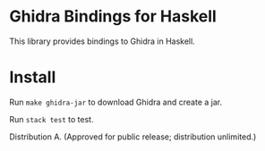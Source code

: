 # Ghidra Bindings for Haskell

This library provides bindings to Ghidra in Haskell.

# Install

Run `make ghidra-jar` to download Ghidra and create a jar.

Run `stack test` to test.

Distribution A. (Approved for public release; distribution unlimited.)
